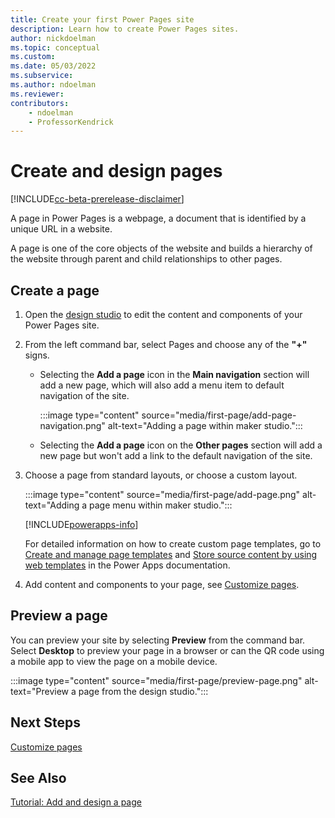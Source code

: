 ```yaml
---
title: Create your first Power Pages site
description: Learn how to create Power Pages sites.
author: nickdoelman
ms.topic: conceptual
ms.custom: 
ms.date: 05/03/2022
ms.subservice:
ms.author: ndoelman 
ms.reviewer: 
contributors:
    - ndoelman
    - ProfessorKendrick
---
```


# Create and design pages

[!INCLUDE[cc-beta-prerelease-disclaimer](../includes/cc-beta-prerelease-disclaimer.md)]

A page in Power Pages is a webpage, a document that is identified by a unique URL in a website. 

A page is one of the core objects of the website and builds a hierarchy of the website through parent and child relationships to other pages.

## Create a page

1. Open the [design studio](use-design-studio.md) to edit the content and components of your Power Pages site.

1. From the left command bar, select Pages and choose any of the **"+"** signs.

    - Selecting the **Add a page** icon in the **Main navigation** section will add a new page, which will also add a menu item to default navigation of the site.

        :::image type="content" source="media/first-page/add-page-navigation.png" alt-text="Adding a page within maker studio.":::

    - Selecting the **Add a page** icon on the **Other pages** section will add a new page but won't add a link to the default navigation of the site.

1. Choose a page from standard layouts, or choose a custom layout.

    :::image type="content" source="media/first-page/add-page.png" alt-text="Adding a page menu within maker studio.":::

    [!INCLUDE[powerapps-info](../includes/cc-powerapps-info.md)]

    For detailed information on how to create custom page templates, go to [Create and manage page templates](/power-apps/maker/portals/configure/page-templates) and [Store source content by using web templates](/power-apps/maker/portals/liquid/store-content-web-templates) in the Power Apps documentation.

1. Add content and components to your page, see [Customize pages](customize-pages.md).

## Preview a page

You can preview your site by selecting **Preview** from the command bar. Select **Desktop** to preview your page in a browser or can the QR code using a mobile app to view the page on a mobile device.

:::image type="content" source="media/first-page/preview-page.png" alt-text="Preview a page from the design studio.":::

## Next Steps

[Customize pages](customize-pages.md)

## See Also

[Tutorial: Add and design a page](tutorial-add-webpage.md)